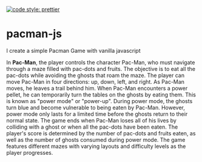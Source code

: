 [![code style: prettier](https://img.shields.io/badge/code_style-prettier-ff69b4.svg?style=flat-square)](https://github.com/prettier/prettier)

# pacman-js
I create a simple Pacman Game with vanilla javascript

In **Pac-Man**, the player controls the character Pac-Man, who must navigate through a maze filled with pac-dots and fruits. The objective is to eat all the pac-dots while avoiding the ghosts that roam the maze. The player can move Pac-Man in four directions: up, down, left, and right. As Pac-Man moves, he leaves a trail behind him. When Pac-Man encounters a power pellet, he can temporarily turn the tables on the ghosts by eating them. This is known as "power mode" or "power-up". During power mode, the ghosts turn blue and become vulnerable to being eaten by Pac-Man. However, power mode only lasts for a limited time before the ghosts return to their normal state. The game ends when Pac-Man loses all of his lives by colliding with a ghost or when all the pac-dots have been eaten. The player's score is determined by the number of pac-dots and fruits eaten, as well as the number of ghosts consumed during power mode. The game features different mazes with varying layouts and difficulty levels as the player progresses. 

